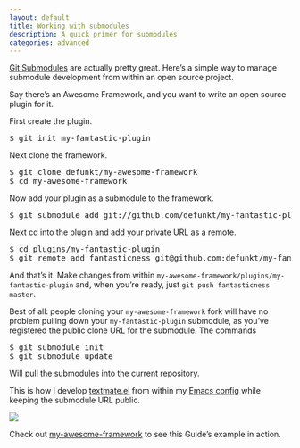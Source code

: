 ```yaml
---
layout: default
title: Working with submodules
description: A quick primer for submodules
categories: advanced
---
```


[Git Submodules](http://web.archive.org/web/20090416025751/http://www.kernel.org/pub/software/scm/git/docs/git-submodule.html)
are actually pretty great. Here’s a simple way to manage submodule development
from within an open source project.

Say there’s an Awesome Framework, and you want to write an open source plugin for it.

First create the plugin.

<pre class="terminal">
$ git init my-fantastic-plugin
</pre>

Next clone the framework.

<pre class="terminal">
$ git clone defunkt/my-awesome-framework
$ cd my-awesome-framework
</pre>

Now add your plugin as a submodule to the framework.

<pre class="terminal">
$ git submodule add git://github.com/defunkt/my-fantastic-plugin.git plugins/my-fantastic-plugin
</pre>

Next cd into the plugin and add your private URL as a remote.

<pre class="terminal">
$ cd plugins/my-fantastic-plugin
$ git remote add fantasticness git@github.com:defunkt/my-fantastic-plugin.git
</pre>

And that’s it. Make changes from within `my-awesome-framework/plugins/my-fantastic-plugin`
and, when you’re ready, just `git push fantasticness master`.

Best of all: people cloning your `my-awesome-framework` fork will have no
problem pulling down your `my-fantastic-plugin` submodule, as you’ve registered
the public clone URL for the submodule. The commands

<pre class="terminal">
$ git submodule init
$ git submodule update
</pre>

Will pull the submodules into the current repository.

This is how I develop [textmate.el](http://web.archive.org/web/20090416025751/http://github.com/defunkt/textmate.el)
from within my [Emacs config](http://web.archive.org/web/20090416025751/http://github.com/defunkt/emacs/tree/master/vendor)
while keeping the submodule URL public.

![](http://img.skitch.com/20081126-qrn7p5xwmsi65d4sxdt83bc9u7.png)

Check out [my-awesome-framework](http://web.archive.org/web/20090416025751/http://github.com/defunkt/my-awesome-framework)
to see this Guide’s example in action.